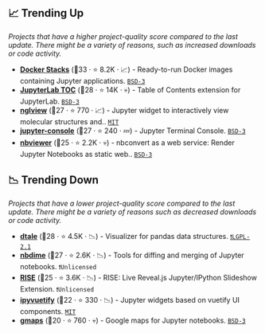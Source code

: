 ## 📈 Trending Up

_Projects that have a higher project-quality score compared to the last update. There might be a variety of reasons, such as increased downloads or code activity._

- <b><a href="https://github.com/jupyter/docker-stacks">Docker Stacks</a></b> (🥈33 ·  ⭐ 8.2K · 📈) - Ready-to-run Docker images containing Jupyter applications. <code><a href="http://bit.ly/3aKzpTv">BSD-3</a></code>
- <b><a href="https://github.com/jupyterlab/jupyterlab-toc">JupyterLab TOC</a></b> (🥇28 ·  ⭐ 14K · 💀) - Table of Contents extension for JupyterLab. <code><a href="http://bit.ly/3aKzpTv">BSD-3</a></code>
- <b><a href="https://github.com/nglviewer/nglview">nglview</a></b> (🥈27 ·  ⭐ 770 · 📈) - Jupyter widget to interactively view molecular structures and.. <code><a href="http://bit.ly/34MBwT8">MIT</a></code>
- <b><a href="https://github.com/jupyter/jupyter_console">jupyter-console</a></b> (🥈27 ·  ⭐ 240 · 💤) - Jupyter Terminal Console. <code><a href="http://bit.ly/3aKzpTv">BSD-3</a></code>
- <b><a href="https://github.com/jupyter/nbviewer">nbviewer</a></b> (🥈25 ·  ⭐ 2.2K · 💀) - nbconvert as a web service: Render Jupyter Notebooks as static web.. <code><a href="http://bit.ly/3aKzpTv">BSD-3</a></code>

## 📉 Trending Down

_Projects that have a lower project-quality score compared to the last update. There might be a variety of reasons such as decreased downloads or code activity._

- <b><a href="https://github.com/man-group/dtale">dtale</a></b> (🥈28 ·  ⭐ 4.5K · 📉) - Visualizer for pandas data structures. <code><a href="https://tldrlegal.com/search?q=LGPL-2.1">❗️LGPL-2.1</a></code>
- <b><a href="https://github.com/jupyter/nbdime">nbdime</a></b> (🥈27 ·  ⭐ 2.6K · 📉) - Tools for diffing and merging of Jupyter notebooks. <code>❗Unlicensed</code>
- <b><a href="https://github.com/damianavila/RISE">RISE</a></b> (🥈25 ·  ⭐ 3.6K · 📉) - RISE: Live Reveal.js Jupyter/IPython Slideshow Extension. <code>❗Unlicensed</code>
- <b><a href="https://github.com/widgetti/ipyvuetify">ipyvuetify</a></b> (🥉22 ·  ⭐ 330 · 📉) - Jupyter widgets based on vuetify UI components. <code><a href="http://bit.ly/34MBwT8">MIT</a></code>
- <b><a href="https://github.com/pbugnion/gmaps">gmaps</a></b> (🥉20 ·  ⭐ 760 · 💀) - Google maps for Jupyter notebooks. <code><a href="http://bit.ly/3aKzpTv">BSD-3</a></code>

